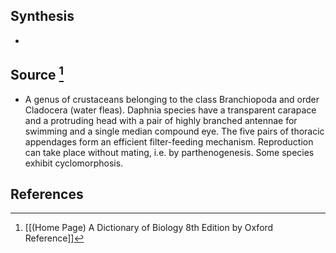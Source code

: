 ## Synthesis
- 
## Source [^1]
- A genus of crustaceans belonging to the class Branchiopoda and order Cladocera (water fleas). Daphnia species have a transparent carapace and a protruding head with a pair of highly branched antennae for swimming and a single median compound eye. The five pairs of thoracic appendages form an efficient filter-feeding mechanism. Reproduction can take place without mating, i.e. by parthenogenesis. Some species exhibit cyclomorphosis.
## References

[^1]: [[(Home Page) A Dictionary of Biology 8th Edition by Oxford Reference]]